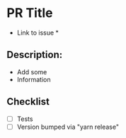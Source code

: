 # PR Title

- Link to issue \*

## Description:

- Add some
- Information

## Checklist

- [ ] Tests
- [ ] Version bumped via "yarn release"
